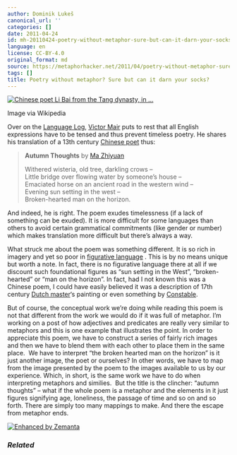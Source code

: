 ```yaml
---
author: Dominik Lukeš
canonical_url: ''
categories: []
date: 2011-04-24
id: mh-20110424-poetry-without-metaphor-sure-but-can-it-darn-your-socks
language: en
license: CC-BY-4.0
original_format: md
source: https://metaphorhacker.net/2011/04/poetry-without-metaphor-sure-but-can-it-darn-your-socks
tags: []
title: Poetry without metaphor? Sure but can it darn your socks?
---
```


[![Chinese poet Li Bai from the Tang dynasty, in ...](http://upload.wikimedia.org/wikipedia/commons/4/4c/LiBai.jpg "Chinese poet Li Bai from the Tang dynasty, in ...")](http://commons.wikipedia.org/wiki/File:LiBai.jpg)

Image via Wikipedia

Over on the [Language Log](http://languagelog.ldc.upenn.edu/nll/?p=3108 "Language Log"), [Victor Mair](http://en.wikipedia.org/wiki/Victor_H._Mair "Victor H. Mair") puts to rest that all English expressions have to be tensed and thus prevent timeless poetry. He shares his translation of a 13th century [Chinese poet](http://en.wikipedia.org/wiki/List_of_Chinese_language_poets "List of Chinese language poets") thus:

> **Autumn Thoughts** by [Ma Zhiyuan](http://en.wikipedia.org/wiki/Ma_Zhiyuan)
>
> Withered wisteria, old tree, darkling crows –  
> Little bridge over flowing water by someone’s house –  
> Emaciated horse on an ancient road in the western wind –  
> Evening sun setting in the west –  
> Broken-hearted man on the horizon.

And indeed, he is right. The poem exudes timelessness (if a lack of something can be exuded). It is more difficult for some languages than others to avoid certain grammatical commitments (like gender or number) which makes translation more difficult but there’s always a way.

What struck me about the poem was something different. It is so rich in imagery and yet so poor in [figurative language](http://en.wikipedia.org/wiki/Literal_and_figurative_language "Literal and figurative language") . This is by no means unique but worth a note. In fact, there is no figurative language there at all if we discount such foundational figures as “sun setting in the West”, “broken-hearted” or “man on the horizon”. In fact, had I not known this was a Chinese poem, I could have easily believed it was a description of 17th century [Dutch master](http://en.wikipedia.org/wiki/Dutch_Golden_Age_painting "Dutch Golden Age painting")‘s painting or even something by [Constable](http://en.wikipedia.org/wiki/Constable "Constable").

But of course, the conceptual work we’re doing while reading this poem is not that different from the work we would do if it was full of metaphor. I’m working on a post of how adjectives and predicates are really very similar to metaphors and this is one example that illustrates the point. In order to appreciate this poem, we have to construct a series of fairly rich images and then we have to blend them with each other to place them in the same place.  We have to interpret “the broken hearted man on the horizon” is it just another image, the poet or ourselves? In other words, we have to map from the image presented by the poem to the images available to us by our experience. Which, in short, is the same work we have to do when interpreting metaphors and similies.  But the title is the clincher: “autumn thoughts” – what if the whole poem is a metaphor and the elements in it just figures signifying age, loneliness, the passage of time and so on and so forth. There are simply too many mappings to make. And there the escape from metaphor ends.

[![Enhanced by Zemanta](http://img.zemanta.com/zemified_e.png?x-id=0038e23f-ead2-47a0-97a7-c7a04c214ea1)](http://www.zemanta.com/ "Enhanced by Zemanta")

### *Related*